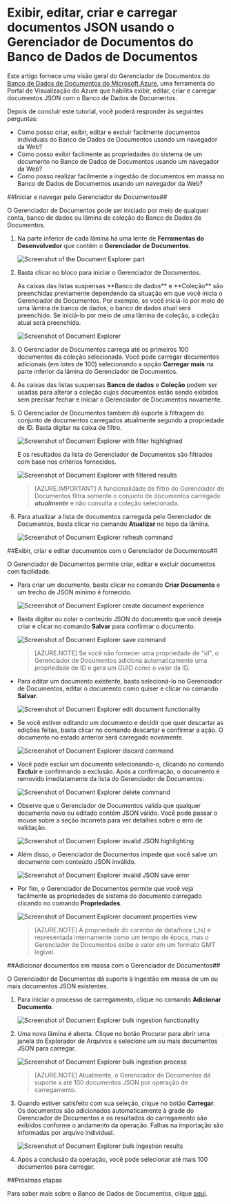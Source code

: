 ﻿<properties 
	pageTitle="Exibir, editar, criar e carregar documentos JSON usando o Gerenciador de Documentos do Banco de Dados de Documentos | Azure" 
	description="Saiba mais sobre o Gerenciador de Documentos do Banco de Dados de Documentos, uma ferramenta do Portal de Visualização do Azure para exibir, editar, criar e carregar documentos JSON com o Banco de Dados de Documentos." 
	services="documentdb" 
	authors="stephbaron" 
	manager="johnmac" 
	editor="monicar" 
	documentationCenter=""/>

<tags 
	ms.service="documentdb" 
	ms.workload="data-services" 
	ms.tgt_pltfrm="na" 
	ms.devlang="na" 
	ms.topic="article" 
	ms.date="2/13/2015" 
	ms.author="stbaro"/>

# Exibir, editar, criar e carregar documentos JSON usando o Gerenciador de Documentos do Banco de Dados de Documentos #

Este artigo fornece uma visão geral do Gerenciador de Documentos do [Banco de Dados de Documentos do Microsoft Azure](http://azure.microsoft.com/services/documentdb/), uma ferramenta do Portal de Visualização do Azure que habilita exibir, editar, criar e carregar documentos JSON com o Banco de Dados de Documentos. 

Depois de concluir este tutorial, você poderá responder às seguintes perguntas:  

-	Como posso criar, exibir, editar e excluir facilmente documentos individuais do Banco de Dados de Documentos usando um navegador da Web?
-	Como posso exibir facilmente as propriedades do sistema de um documento no Banco de Dados de Documentos usando um navegador da Web?
-	Como posso realizar facilmente a ingestão de documentos em massa no Banco de Dados de Documentos usando um navegador da Web?

##<a id="Launch"></a>Iniciar e navegar pelo Gerenciador de Documentos##

O Gerenciador de Documentos pode ser iniciado por meio de qualquer conta, banco de dados ou lâmina de coleção do Banco de Dados de Documentos.  

1. Na parte inferior de cada lâmina há uma lente de **Ferramentas do Desenvolvedor** que contém o **Gerenciador de Documentos**.

	![Screenshot of the Document Explorer part](./media/documentdb-view-JSON-document-explorer/documentexplorerpart.png) 

2. Basta clicar no bloco para iniciar o Gerenciador de Documentos.

	<p>As caixas das listas suspensas **Banco de dados** e **Coleção** são preenchidas previamente dependendo da situação em que você inicia o Gerenciador de Documentos.  Por exemplo, se você iniciá-lo por meio de uma lâmina de banco de dados, o banco de dados atual será preenchido.  Se iniciá-lo por meio de uma lâmina de coleção, a coleção atual será preenchida.

	![Screenshot of Document Explorer](./media/documentdb-view-JSON-document-explorer/documentexplorerinitial.png)

3. O Gerenciador de Documentos carrega até os primeiros 100 documentos da coleção selecionada.  Você pode carregar documentos adicionais (em lotes de 100) selecionando a opção **Carregar mais** na parte inferior da lâmina do Gerenciador de Documentos.  

4. As caixas das listas suspensas **Banco de dados** e **Coleção** podem ser usadas para alterar a coleção cujos documentos estão sendo exibidos sem precisar fechar e iniciar o Gerenciador de Documentos novamente.  

5. O Gerenciador de Documentos também dá suporte à filtragem do conjunto de documentos carregados atualmente segundo a propriedade de ID.  Basta digitar na caixa de filtro.

	![Screenshot of Document Explorer with filter highlighted](./media/documentdb-view-JSON-document-explorer/documentexplorerfilter.png) 

	E os resultados da lista do Gerenciador de Documentos são filtrados com base nos critérios fornecidos.

	![Screenshot of Document Explorer with filtered results](./media/documentdb-view-JSON-document-explorer/documentexplorerfilterresults.png)


	> [AZURE.IMPORTANT] A funcionalidade de filtro do Gerenciador de Documentos filtra somente o conjunto de documentos carregado ***atualmente*** e não consulta a coleção selecionada.

6. Para atualizar a lista de documentos carregada pelo Gerenciador de Documentos, basta clicar no comando **Atualizar** no topo da lâmina.

	![Screenshot of Document Explorer refresh command](./media/documentdb-view-JSON-document-explorer/documentexplorerrefresh.png)


##<a id="Create"></a>Exibir, criar e editar documentos com o Gerenciador de Documentos##

O Gerenciador de Documentos permite criar, editar e excluir documentos com facilidade.  

- Para criar um documento, basta clicar no comando **Criar Documento** e um trecho de JSON mínimo é fornecido.

	![Screenshot of Document Explorer create document experience](./media/documentdb-view-JSON-document-explorer/createdocument.png) 

- Basta digitar ou colar o conteúdo JSON do documento que você deseja criar e clicar no comando **Salvar** para confirmar o documento.

	![Screenshot of Document Explorer save command](./media/documentdb-view-JSON-document-explorer/savedocument1.png)

	> [AZURE.NOTE] Se você não fornecer uma propriedade de "id", o Gerenciador de Documentos adiciona automaticamente uma propriedade de ID e gera um GUID como o valor da ID. 

- Para editar um documento existente, basta selecioná-lo no Gerenciador de Documentos, editar o documento como quiser e clicar no comando **Salvar**.

	![Screenshot of Document Explorer edit document functionality](./media/documentdb-view-JSON-document-explorer/editdocument.png)

- Se você estiver editando um documento e decidir que quer descartar as edições feitas, basta clicar no comando descartar e confirmar a ação. O documento no estado anterior será carregado novamente.

	![Screenshot of Document Explorer discard command](./media/documentdb-view-JSON-document-explorer/discardedit.png)

- Você pode excluir um documento selecionando-o, clicando no comando **Excluir** e confirmando a exclusão. Após a confirmação, o documento é removido imediatamente da lista do Gerenciador de Documentos:

	![Screenshot of Document Explorer delete command](./media/documentdb-view-JSON-document-explorer/deletedocument.png)

- Observe que o Gerenciador de Documentos valida que qualquer documento novo ou editado contém JSON válido.  Você pode passar o mouse sobre a seção incorreta para ver detalhes sobre o erro de validação.

	![Screenshot of Document Explorer invalid JSON highlighting](./media/documentdb-view-JSON-document-explorer/invalidjson1.png)

- Além disso, o Gerenciador de Documentos impede que você salve um documento com conteúdo JSON inválido.

	![Screenshot of Document Explorer invalid JSON save error](./media/documentdb-view-JSON-document-explorer/invalidjson2.png)

- Por fim, o Gerenciador de Documentos permite que você veja facilmente as propriedades de sistema do documento carregado clicando no comando **Propriedades**.

	![Screenshot of Document Explorer document properties view](./media/documentdb-view-JSON-document-explorer/documentproperties.png)

	> [AZURE.NOTE] A propriedade do carimbo de data/hora (_ts) é representada internamente como um tempo de época, mas o Gerenciador de Documentos exibe o valor em um formato GMT legível.

##<a id="BulkAdd"></a>Adicionar documentos em massa com o Gerenciador de Documentos##

O Gerenciador de Documentos dá suporte à ingestão em massa de um ou mais documentos JSON existentes.  

1. Para iniciar o processo de carregamento, clique no comando **Adicionar Documento**.
	
	![Screenshot of Document Explorer bulk ingestion functionality](./media/documentdb-view-JSON-document-explorer/adddocument1.png)

2. Uma nova lâmina é aberta.  Clique no botão Procurar para abrir uma janela do Explorador de Arquivos e selecione um ou mais documentos JSON para carregar.

	![Screenshot of Document Explorer bulk ingestion process](./media/documentdb-view-JSON-document-explorer/adddocument2.png)

	> [AZURE.NOTE] Atualmente, o Gerenciador de Documentos dá suporte a até 100 documentos JSON por operação de carregamento.

3. Quando estiver satisfeito com sua seleção, clique no botão **Carregar**.  Os documentos são adicionados automaticamente à grade do Gerenciador de Documentos e os resultados do carregamento são exibidos conforme o andamento da operação. Falhas na importação são informadas por arquivo individual.

	![Screenshot of Document Explorer bulk ingestion results](./media/documentdb-view-JSON-document-explorer/adddocument3.png)

4. Após a conclusão da operação, você pode selecionar até mais 100 documentos para carregar.

##<a name="NextSteps"></a>Próximas etapas

Para saber mais sobre o Banco de Dados de Documentos, clique [aqui](http://azure.com/docdb).

<!--HONumber=49-->